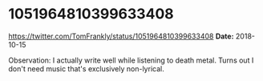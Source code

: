 # 1051964810399633408
https://twitter.com/TomFrankly/status/1051964810399633408
**Date:** 2018-10-15

Observation: I actually write well while listening to death metal. Turns out I don't need music that's exclusively non-lyrical.
